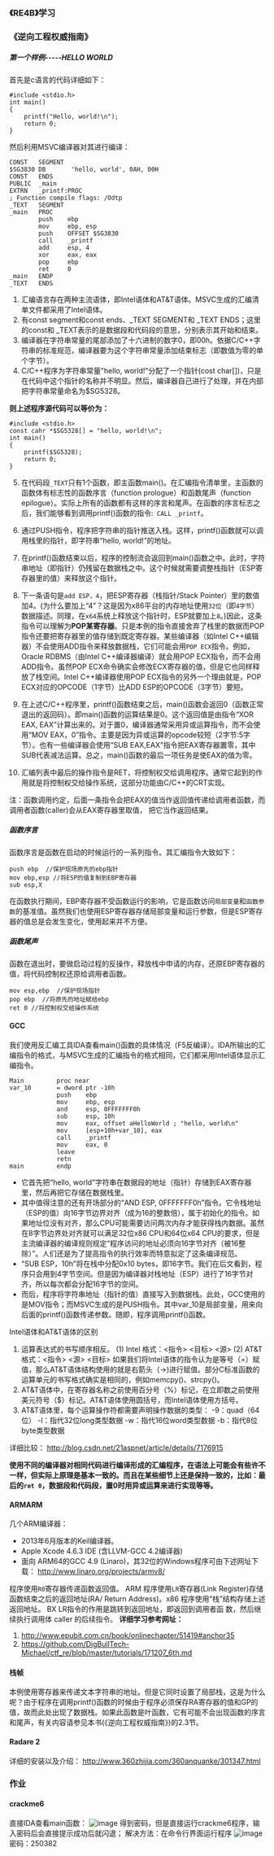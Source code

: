 ### 《RE4B》学习
###  《逆向工程权威指南》
##### 第一个样例-----HELLO WORLD

首先是c语言的代码详细如下：
```
#include <stdio.h>
int main()
{
	printf("Hello, world!\n");
	return 0;
}
```
然后利用MSVC编译器对其进行编译：
```
CONST   SEGMENT
$SG3830 DB       'hello, world', 0AH, 00H
CONST   ENDS
PUBLIC  _main
EXTRN   _printf:PROC
; Function compile flags: /Odtp
_TEXT   SEGMENT
_main   PROC
        push    ebp
        mov     ebp, esp
        push    OFFSET $SG3830
        call    _printf
        add     esp, 4
        xor     eax, eax
        pop     ebp
        ret     0
_main   ENDP
_TEXT   ENDS
```
1. 汇编语言存在两种主流语体，即Intel语体和AT&T语体。MSVC生成的汇编清单文件都采用了Intel语体。
2. 有const segment和const ends、_TEXT SEGMENT和 _TEXT  ENDS；这里的const和 _TEXT表示的是数据段和代码段的意思，分别表示其开始和结束。
3. 编译器在字符串常量的尾部添加了十六进制的数字0，即00h。依据C/C++字符串的标准规范，编译器要为这个字符串常量添加结束标志（即数值为零的单个字节）。
4. C/C++程序为字符串常量"hello, world!"分配了一个指针(cost char[])，只是在代码中这个指针的名称并不明显。然后，编译器自己进行了处理，并在内部把字符串常量命名为$SG5328。

**则上述程序源代码可以等价为：**
```
#include <stdio.h>
const cahr *$SG5328[] = "hello, world!\n";
int main()
{
	printf($SG5328);
	return 0;
}
```
5. 在代码段`_TEXT`只有1个函数，即主函数main()。在汇编指令清单里，主函数的函数体有标志性的函数序言（function prologue）和函数尾声（function epilogue）。实际上所有的函数都有这样的序言和尾声。在函数的序言标志之后，我们能够看到调用printf()函数的指令:` CALL _printf`。

6. 通过PUSH指令，程序把字符串的指针推送入栈。这样，printf()函数就可以调用栈里的指针，即字符串“hello, world!”的地址。

7. 在printf()函数结束以后，程序的控制流会返回到main()函数之中。此时，字符串地址（即指针）仍残留在数据栈之中。这个时候就需要调整栈指针（ESP寄存器里的值）来释放这个指针。

8. 下一条语句是`add ESP，4`，把ESP寄存器（栈指针/Stack Pointer）里的数值加4。(为什么要加上“4”？这是因为x86平台的内存地址使用`32位`（即`4字节`）数据描述。同理，在`x64`系统上释放这个指针时，ESP就要加上`8`。)因此，这条指令可以理解为**POP某寄存器**。只是本例的指令直接舍弃了栈里的数据而POP指令还要把寄存器里的值存储到既定寄存器。某些编译器（如Intel C++编辑器）不会使用ADD指令来释放数据栈，它们可能会用`POP ECX`指令。例如，Oracle RDBMS（由Intel C++编译器编译）就会用POP ECX指令，而不会用ADD指令。虽然POP ECX命令确实会修改ECX寄存器的值，但是它也同样释放了栈空间。Intel C++编译器使用POP ECX指令的另外一个理由就是，POP ECX对应的OPCODE（1字节）比ADD ESP的OPCODE（3字节）要短。

9. 在上述C/C++程序里，printf()函数结束之后，main()函数会返回0（函数正常退出的返回码）。即main()函数的运算结果是0。这个返回值是由指令“XOR EAX, EAX”计算出来的。对于置0，编译器通常采用异或运算指令，而不会使用“MOV EAX，0”指令。主要是因为异或运算的opcode较短（2字节:5字节）。也有一些编译器会使用“SUB EAX,EAX”指令把EAX寄存器置零，其中SUB代表减法运算。总之，main()函数的最后一项任务是使EAX的值为零。

10. 汇编列表中最后的操作指令是RET，将控制权交给调用程序。通常它起到的作用就是将控制权交给操作系统，这部分功能由C/C++的CRT实现。

注：函数调用约定，后面一条指令会把EAX的值当作返回值传递给调用者函数，而调用者函数(caller)会从EAX寄存器里取值， 把它当作返回结果。

##### 函数序言
函数序言是函数在启动的时候运行的一系列指令。其汇编指令大致如下：
```
push ebp  //保护现场原先的ebp指针
mov ebp,esp //将ESP的值复制到EBP寄存器
sub esp,X
```
在函数执行期间，EBP寄存器不受函数运行的影响，它是函数访问`局部变量`和`函数参数`的基准值。虽然我们也使用ESP寄存器存储局部变量和运行参数，但是ESP寄存器的值总是会发生变化，使用起来并不方便。
##### 函数尾声
函数在退出时，要做启动过程的反操作，释放栈中申请的内存，还原EBP寄存器的值，将代码控制权还原给调用者函数。
```
mov esp,ebp  //保护现场指针
pop ebp  //将原先的地址赋给ebp
ret 0 //将控制权交给操作系统
```

#### GCC
我们使用反汇编工具IDA查看main()函数的具体情况（F5反编译）。IDA所输出的汇编指令的格式，与MSVC生成的汇编指令的格式相同，它们都采用Intel语体显示汇编指令。
```
Main         proc near
var_10       = dword ptr -10h
             push    ebp
             mov     ebp, esp
             and     esp, 0FFFFFFF0h
             sub     esp, 10h
             mov     eax, offset aHelloWorld ; "hello, world\n"
             mov     [esp+10h+var_10], eax
             call    _printf
             mov     eax, 0
             leave
             retn
main         endp
```
+ 它首先把“hello, world”字符串在数据段的地址（指针）存储到EAX寄存器里，然后再把它存储在数据栈里。
+ 其中值得注意的还有开场部分的“AND ESP, 0FFFFFFF0h”指令。它令栈地址（ESP的值）向16字节边界对齐（成为16的整数倍），属于初始化的指令。如果地址位没有对齐，那么CPU可能需要访问两次内存才能获得栈内数据。虽然在8字节边界处对齐就可以满足32位x86 CPU和64位x64 CPU的要求，但是主流编译器的编译规则规定“程序访问的地址必须向16字节对齐（被16整除）”。人们还是为了提高指令的执行效率而特意拟定了这条编译规范。
+ “SUB ESP，10h”将在栈中分配0x10 bytes，即16字节。我们在后文看到，程序只会用到4字节空间。但是因为编译器对栈地址（ESP）进行了16字节对齐，所以每次都会分配16字节的空间。
+ 而后，程序将字符串地址（指针的值）直接写入到数据栈。此处，GCC使用的是MOV指令；而MSVC生成的是PUSH指令。其中var_10是局部变量，用来向后面的printf()函数传递参数。随即，程序调用printf()函数。

Intel语体和AT&T语体的区别

1. 运算表达式的书写顺序相反。
       (1)  Intel 格式：<指令> <目标> <源>
       (2)  AT&T 格式：<指令> <源> <目标> 如果我们将Intel语体的指令认为是等号（=）赋值，那么AT&T语体结构使用的就是右箭头（->)进行赋值。部分C标准函数的运算单元的书写格式确实是相同的，例如memcpy()、strcpy()。
2. AT&T语体中，在寄存器名称之前使用百分号（%）标记，在立即数之前使用美元符号（$）标记。AT&T语体使用圆括号，而Intel语体使用方括号。
3. AT&T语体里，每个运算操作符都需要声明操作数据的类型： -9：quad（64位） -l：指代32位long类型数据 -w：指代16位word类型数据 -b：指代8位byte类型数据

详细比较：
http://blog.csdn.net/21aspnet/article/details/7176915

**使用不同的编译器对相同代码进行编译形成的汇编程序，在语法上可能会有些许不一样，但实际上原理是基本一致的。而且在某些细节上还是保持一致的，比如：最后的`ret 0`，数据段和代码段，置0时用异或运算来进行实现等等。**

#### ARMARM 
几个ARM编译器：
+ 2013年6月版本的Keil编译器。
+  Apple Xcode 4.6.3 IDE (含LLVM-GCC 4.2编译器) 
+ 面向 ARM64的GCC 4.9 (Linaro)，其32位的Windows程序可由下述网址下载：
http://www.linaro.org/projects/armv8/

程序使用`R0`寄存器传递函数返回值。 ARM 程序使用`LR`寄存器(Link Register)存储函数结束之后的返回地址(RA/ Return Address)。x86 程序使用“栈”结构存储上述返回地址。 BX LR指令的作用是跳转到返回地址，即返回到调用者函 数，然后继续执行调用体 caller 的后续指令。
**详细学习参考网址：**
1. http://www.epubit.com.cn/book/onlinechapter/51419#anchor35
2. https://github.com/DigBullTech-Michael/ctf_re/blob/master/tutorials/171207_6th.md

#### 栈帧
本例使用寄存器来传递文本字符串的地址。但是它同时设置了局部栈，这是为什么呢？由于程序在调用printf()函数的时候由于程序必须保存RA寄存器的值和GP的值，故而此处出现了数据栈。如果此函数是叶函数，它有可能不会出现函数的序言和尾声，有关内容请参见本书(《逆向工程权威指南》)的2.3节。
#### Radare 2
详细的安装以及介绍：
http://www.360zhijia.com/360anquanke/301347.html

### 作业
#### crackme6
直接IDA查看main函数：
![image](image/微信截图_20171210215725.png)
得到密码，但是直接运行crackme6程序，输入密码后会直接提示成功后就闪退；
解决方法：在命令行界面运行程序
![image](image/1512914433871.png)
密码：250382


